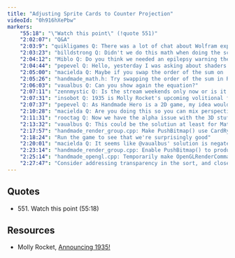 ```yaml
---
title: "Adjusting Sprite Cards to Counter Projection"
videoId: "0h916hXePbw"
markers:
    "55:18": "\"Watch this point\" (!quote 551)"
    "2:02:07": "Q&A"
    "2:03:9": "quikligames Q: There was a lot of chat about Wolfram expecting 1-letter variable names and interpreting rbx as r * b * x"
    "2:03:23": "billdstrong Q: Didn't we do this math when doing the screen projection?"
    "2:04:12": "Miblo Q: Do you think we needed an epilepsy warning there?"
    "2:04:44": "pepevel Q: Hello, yesterday I was asking about shaders and the z-buffer. Could I rephrase the question? It will be the last time"
    "2:05:00": "macielda Q: Maybe if you swap the order of the sum on 'tb = ...' you get an equation more similar to 'ta = ...'?"
    "2:05:26": "handmade_math.h: Try swapping the order of the sum in RayIntersect2()"
    "2:06:03": "vaualbus Q: Can you show again the equation?"
    "2:07:11": "zennmystic Q: Is the stream weekends only now or is it temp thing?"
    "2:07:31": "insobot Q: 1935 is Molly Rocket's upcoming volitional fiction game, set in the criminal underworld of New York City in the 1930s [see Resources, Molly Rocket]"
    "2:07:37": "pepevel Q: As Handmade Hero is a 2D game, my idea would be to treat the z variable not as the z coordinate but as a variable that the pixel shader will use to kill hidden pixels and do alpha blending with the GPU power"
    "2:10:28": "macielda Q: Are you doing this so you can mix perspective projection and orthographic projection for game objects?"
    "2:11:31": "rooctag Q: Now we have the alpha issue with the 3D stuff, is this easier to fix than the 2D sort because you already know how to fix that?"
    "2:13:32": "vaualbus Q: This could be the solutiun at least for Matlab: [ta = -(Pax*rby - Pay*rbx - Pbx*rby + Pby*rbx)/(rax*rby - ray*rbx), tb = -(Pax*ray - Pay*rax - Pbx*ray + Pby*rax)/(rax*rby - ray*rbx)]"
    "2:17:57": "handmade_render_group.cpp: Make PushBitmap() use CardRyz to set the YAxis"
    "2:18:24": "Run the game to see that we're surprisingly good"
    "2:20:01": "macielda Q: It seems like @vaualbus' solution is negated in relation to yours"
    "2:23:14": "handmade_render_group.cpp: Enable PushBitmap() to produce a standard sprite card and run the game to see that"
    "2:25:14": "handmade_opengl.cpp: Temporarily make OpenGLRenderCommands() clip out all transparent pixels, and run the game"
    "2:27:47": "Consider addressing transparency in the sort, and close it down"
---
```


## Quotes

* 551\. Watch this point (55:18)

## Resources

* Molly Rocket, [Announcing 1935!](http://mollyrocket.com/news_0023.html)
